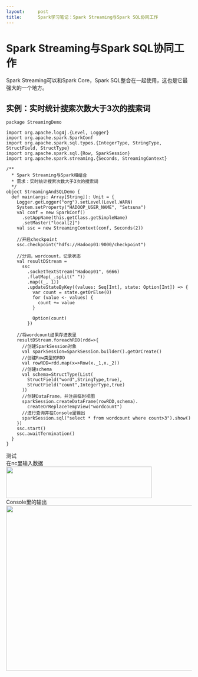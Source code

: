 ```yaml
---
layout:     post
title:      Spark学习笔记：Spark Streaming与Spark SQL协同工作
---
```

<div id="article_content" class="article_content clearfix csdn-tracking-statistics" data-pid="blog" data-mod="popu_307" data-dsm="post">
								            <link rel="stylesheet" href="https://csdnimg.cn/release/phoenix/template/css/ck_htmledit_views-f76675cdea.css">
						<div class="htmledit_views" id="content_views">
                <h1>Spark Streaming与Spark SQL协同工作</h1>

<p>Spark Streaming可以和Spark Core，Spark SQL整合在一起使用，这也是它最强大的一个地方。</p>

<h2>实例：实时统计搜索次数大于3次的搜索词</h2>

<pre class="has">
<code class="language-java">package StreamingDemo

import org.apache.log4j.{Level, Logger}
import org.apache.spark.SparkConf
import org.apache.spark.sql.types.{IntegerType, StringType, StructField, StructType}
import org.apache.spark.sql.{Row, SparkSession}
import org.apache.spark.streaming.{Seconds, StreamingContext}

/**
  * Spark Streaming与Spark相结合
  * 需求：实时统计搜索次数大于3次的搜索词
  */
object StreamingAndSQLDemo {
  def main(args: Array[String]): Unit = {
    Logger.getLogger("org").setLevel(Level.WARN)
    System.setProperty("HADOOP_USER_NAME", "Setsuna")
    val conf = new SparkConf()
      .setAppName(this.getClass.getSimpleName)
      .setMaster("local[2]")
    val ssc = new StreamingContext(conf, Seconds(2))

    //开启checkpoint
    ssc.checkpoint("hdfs://Hadoop01:9000/checkpoint")

    //分词，wordcount，记录状态
    val resultDStream =
      ssc
        .socketTextStream("Hadoop01", 6666)
        .flatMap(_.split(" "))
        .map((_, 1))
        .updateStateByKey((values: Seq[Int], state: Option[Int]) =&gt; {
          var count = state.getOrElse(0)
          for (value &lt;- values) {
            count += value
          }

          Option(count)
        })

    //将wordcount结果存进表里
    resultDStream.foreachRDD(rdd=&gt;{
      //创建SparkSession对象
      val sparkSession=SparkSession.builder().getOrCreate()
      //创建Row类型的RDD
      val rowRDD=rdd.map(x=&gt;Row(x._1,x._2))
      //创建schema
      val schema=StructType(List(
        StructField("word",StringType,true),
        StructField("count",IntegerType,true)
      ))
      //创建DataFrame，并注册临时视图
      sparkSession.createDataFrame(rowRDD,schema).
        createOrReplaceTempView("wordcount")
      //进行查询并在Console里输出
      sparkSession.sql("select * from wordcount where count&gt;3").show()
    })
    ssc.start()
    ssc.awaitTermination()
  }
}
</code></pre>

<p>测试<br>
在nc里输入数据<br><img alt="" class="has" height="85" src="https://img-blog.csdn.net/20180919173043156?watermark/2/text/aHR0cHM6Ly9ibG9nLmNzZG4ubmV0L2xyeGNtd3ky/font/5a6L5L2T/fontsize/400/fill/I0JBQkFCMA==/dissolve/70" width="395"><br>
Console里的输出<br><img alt="" class="has" height="447" src="https://img-blog.csdn.net/20180919173132793?watermark/2/text/aHR0cHM6Ly9ibG9nLmNzZG4ubmV0L2xyeGNtd3ky/font/5a6L5L2T/fontsize/400/fill/I0JBQkFCMA==/dissolve/70" width="1000"></p>            </div>
                </div>